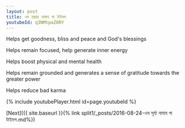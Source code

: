 ```yaml
---
layout: post
title: ওম চন্দ্রায় নামায গা টাইমস
youtubeId: q3NMtpaZ0RY
---
```

 
 
Helps get goodness, bliss and peace and God's blessings
 
Helps remain focused, help generate inner energy 
 
Helps boost physical and mental health 
 
Helps remain grounded and generates a sense of gratitude towards the greater power 
 
Helps reduce bad karma
 
 
 
 


{% include youtubePlayer.html id=page.youtubeId %}
 
[Next]({{ site.baseurl }}{% link  split1/_posts/2016-08-24-ওম সূর্য্য নামায গা টাইমস.md%})
 
